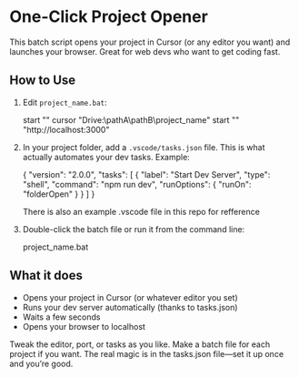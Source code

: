 One-Click Project Opener
========================

This batch script opens your project in Cursor (or any editor you want) and launches your browser. Great for web devs who want to get coding fast.

How to Use
----------

1. Edit `project_name.bat`:

   start "" cursor "Drive:\pathA\pathB\project_name"
   start "" "http://localhost:3000"

2. In your project folder, add a `.vscode/tasks.json` file. This is what actually automates your dev tasks. Example:
  
   {
     "version": "2.0.0",
     "tasks": [
       {
         "label": "Start Dev Server",
         "type": "shell",
         "command": "npm run dev",
         "runOptions": { "runOn": "folderOpen" }
       }
     ]
   }
   
   There is also an example .vscode file in this repo for refference
   
3. Double-click the batch file or run it from the command line:

   project_name.bat

What it does
------------

- Opens your project in Cursor (or whatever editor you set)
- Runs your dev server automatically (thanks to tasks.json)
- Waits a few seconds
- Opens your browser to localhost

Tweak the editor, port, or tasks as you like. Make a batch file for each project if you want. The real magic is in the tasks.json file—set it up once and you’re good.
